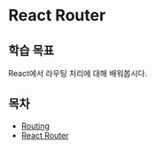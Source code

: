 # React Router

## 학습 목표

React에서 라우팅 처리에 대해 배워봅시다.

## 목차

* [Routing](ROUTING.md)
* [React Router](ROUTES.md)
